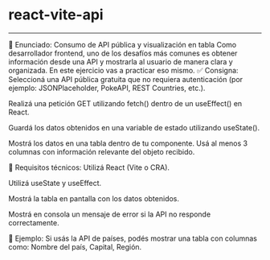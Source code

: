 # react-vite-api
---
📝 Enunciado: Consumo de API pública y visualización en tabla
Como desarrollador frontend, uno de los desafíos más comunes es obtener información desde una API y mostrarla al usuario de manera clara y organizada. En este ejercicio vas a practicar eso mismo.
✅ Consigna:
Seleccioná una API pública gratuita que no requiera autenticación (por ejemplo: JSONPlaceholder, PokeAPI, REST Countries, etc.).


Realizá una petición GET utilizando fetch() dentro de un useEffect() en React.


Guardá los datos obtenidos en una variable de estado utilizando useState().


Mostrá los datos en una tabla dentro de tu componente. Usá al menos 3 columnas con información relevante del objeto recibido.


🔧 Requisitos técnicos:
Utilizá React (Vite o CRA).


Utilizá useState y useEffect.


Mostrá la tabla en pantalla con los datos obtenidos.


Mostrá en consola un mensaje de error si la API no responde correctamente.


📌 Ejemplo:
Si usás la API de países, podés mostrar una tabla con columnas como:
 Nombre del país, Capital, Región.
